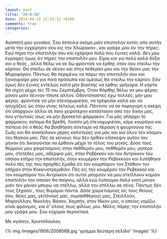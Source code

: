 ```yaml
---
layout: post
title: "20-8-56"
date: 2014-04-22 22:52:12 +0100
comments: true
categories: 
---
```


Αγαπητή μου γυναίκα,
Σου έστειλα ακόμη μιάν επιστολήν εκτός απο αυτήν μετά την εγχείρησιν σου εις την Χλώρακαν , και γράψε μου άν την πήρες. Εγώ πήρα την επιστολήν σου και εχάρηκα πολύ που έγινες καλά. Δέν μου έγραψες όμως άν πήρες την επιστολήν μου. Είμαι και γώ πολύ καλά δόξα σοι ο θεός , αλλά θέλω να σε δώ φρόντισε να έρθης όταν σου στείλω την κάρταν. Θα στείλω σε σέναν και στην πεθεράν μου και την θείαν μας την Μυροφόραν. Πάντως θα περιμένω να πάρω την επιστολήν σου και ξαναγράψε μου για ποιά πρόσωπα και αμέσως θα στείλω την κάρταν. Εάν όμως δέν έγινες εντελώς καλά μήν βιαστής να έρθης γρήγορα. Η κάρτα θα ισχύη μέχρι τες 15 του Σεμπτέμβρη. Όταν θάρθης θέλω να μου φέρης μόνον μιάν πένναν τίποτε άλλον. Οδοντόπαστες έχω πολλές, μήν μου φέρης. φρόντισε να μήν στενοχωριέσαι, να τρέφεσαι καλά και να ησυχάζεις ώς ότου γίνης τελείως καλά. Πάντοτε να σε παρηγορή η σκέψη ότι υπάρχουν άλλοι σε ποιό χειρότερην κατάστασιν απο την δικήν μας, που γι’αυτούς ίσως να μήν βρίσκεται φάρμακον. Για μάς υπάρχει το φάρμακον, σύτομα θα βρεθή. Λοιπόν μή στενοχωριέσαι, κάμε κουράγιο και πίστευε ότι ο θεός θα βοηθήσση σύντομα να περάση η φουρτούνα της ζωής και θα ανατείλουν μέρες καλύτερες για μάς και για όλον τον κόσμον του Νησιού μας.
Πές σε κείνους που δέν ήρθαν επίσκεψιν αυτόν τον μήναν ότι δικαιούνται να έρθουν μέχρι το τέλος του μηνός.
Δόσε τους θερμούς μου χαιρετισμούς στην πεθθεράν μου, πεθθερόν μου, μητέρα μου, στετέδες μας, αδέρφια μας, στην Ρεβέκκαν και τον Αντρίκκον του οποίου επήρα την επιστολήν, στην κουμέραν την Ρεβεκκούν και λυπήθηκα πολύ πές της που προχθές έμαθα ότι τον κουμπάρον τον Στάθιον τον επήραν στην Κοκκινοτρεμιθιάν. Πές εις την κουμέραν την Ρεβεκκού και τον κουμπάρον τον Αντρίκκον ότι αυτοί μπορούν να μου στείλλουν καμιάν επιστολήν την οποίαν θα παίρνω, αλλά εγώ λυπούμαι πολύ γιατί μόνον μιάν τον μήναν μπορώ να στέλλω, αλλά την στέλλω σε σένα. Πάντως δέν τους ξέχασα , τους θυμάμαι πάντα. Δόσε χαιρετισμούς είς τους θείους σου, θείες μας, γειτόνους μας, συμπεθθέρους μας, Στειλλούν, Μαρούλλαν, Νικολήν, Βάσον, Χαμπήν, στον Νίκον μας, ο οποίος νομίζω είναι φρόνιμος, και σ’ όλους τους φίλους μου. Μόλις πάρης την επιστολήν μου γράψε μου. Σου εύχομαι περαστικά.

Με αγάπην, Χριστόδουλος

{% img /images/1956/200856B.jpg 'γράμμα δεύτερη σελίδα' 'images' %}
